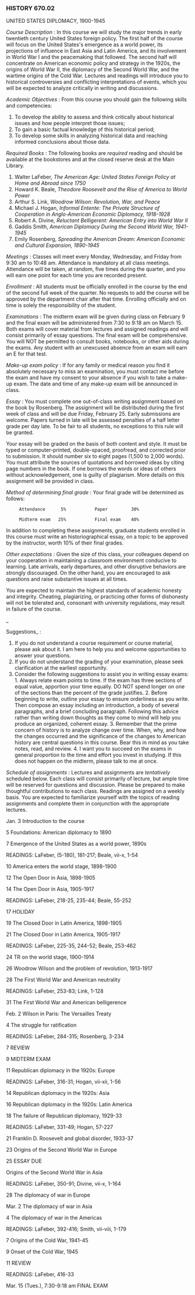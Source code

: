 ### HISTORY 670.02  
UNITED STATES DIPLOMACY, 1900-1945



_Course Description_ : In this course we will study the major trends in early
twentieth century United States foreign policy. The first half of the course
will focus on the United States's emergence as a world power, its projections
of influence in East Asia and Latin America, and its involvement in World War
I and the peacemaking that followed. The second half will concentrate on
American economic policy and strategy in the 1920s, the origins of World War
II, the diplomacy of the Second World War, and the wartime origins of the Cold
War. Lectures and readings will introduce you to historical controversies and
conflicting interpretations of events, which you will be expected to analyze
critically in writing and discussions.



_Academic Objectives_ : From this course you should gain the following skills
and competencies:

  1. To develop the ability to assess and think critically about historical issues and how people interpret those issues; 
  2. To gain a basic factual knowledge of this historical period; 
  3. To develop some skills in analyzing historical data and reaching informed conclusions about those data. 



_Required Books_ : The following books are _required_ reading and should be
available at the bookstores and at the closed reserve desk at the Main
Library.

  1. Walter LaFeber, _The American Age: United States Foreign Policy at Home and Abroad since 1750_
  2. Howard K. Beale, _Theodore Roosevelt and the Rise of America to World Power_
  3. Arthur S. Link, _Woodrow Wilson: Revolution, War, and Peace_
  4. Michael J. Hogan, _Informal Entente: The Private Structure of Cooperation in Anglo-American Economic Diplomacy, 1918-1928_
  5. Robert A. Divine, _Reluctant Belligerent: American Entry into World War II_
  6. Gaddis Smith, _American Diplomacy During the Second World War, 1941-1945_
  7. Emily Rosenberg, _Spreading the American Dream: American Economic and Cultural Expansion, 1890-1945_ 



_Meetings_ : Classes will meet every Monday, Wednesday, and Friday from 9:30
am to 10:48 am. Attendance is mandatory at all class meetings. Attendance will
be taken, at random, five times during the quarter, and you will earn one
point for each time you are recorded present.

_Enrollment_ : All students must be officially enrolled in the course by the
end of the second full week of the quarter. No requests to add the course will
be approved by the department chair after that time. Enrolling officially and
on time is solely the responsibility of the student.

_Examinations_ : The midterm exam will be given during class on February 9 and
the final exam will be administered from 7:30 to 9:18 am on March 15. Both
exams will cover material from lectures and assigned readings and will consist
primarily of essay questions. The final exam will be comprehensive. You will
NOT be permitted to consult books, notebooks, or other aids during the exams.
Any student with an unexcused absence from an exam will earn an E for that
test.

_Make-up exam policy_ : If for any family or medical reason you find it
absolutely necessary to miss an examination, you must contact me before the
exam and have my consent to your absence if you wish to take a make-up exam.
The date and time of any make-up exam will be announced in class.



_Essay_ : You must complete one out-of-class writing assignment based on the
book by Rosenberg. The assignment will be distributed during the first week of
class and will be due Friday, February 25. Early submissions are welcome.
Papers turned in late will be assessed penalties of a half letter grade per
day late. To be fair to all students, no exceptions to this rule will be
granted.

Your essay will be graded on the basis of both content and style. It must be
typed or computer-printed, double-spaced, proofread, and corrected prior to
submission. It should number six to eight pages (1,500 to 2,000 words). You
must attribute the sources of quotations and borrowed ideas by citing page
numbers in the book. If one borrows the words or ideas of others without
acknowledgement, one is guilty of plagiarism. More details on this assignment
will be provided in class.



_Method of determining final grade_ : Your final grade will be determined as
follows:

    
    
         Attendance      5%           Paper         30%
         Midterm exam   25%           Final exam    40%
    
    

In addition to completing these assignments, graduate students enrolled in
this course must write an historiographical essay, on a topic to be approved
by the instructor, worth 10% of their final grades.



_Other expectations_ : Given the size of this class, your colleagues depend on
your cooperation in maintaining a classroom environment conducive to learning.
Late arrivals, early departures, and other disruptive behaviors are strongly
discouraged. On the other hand, you are encouraged to ask questions and raise
substantive issues at all times.

You are expected to maintain the highest standards of academic honesty and
integrity. Cheating, plagiarizing, or practicing other forms of dishonesty
will not be tolerated and, consonant with university regulations, may result
in failure of the course.



_

Suggestions_ :

  1. If you do not understand a course requirement or course material, please ask about it. I am here to help you and welcome opportunities to answer your questions. 
  2. If you do not understand the grading of your examination, please seek clarification at the earliest opportunity. 
  3. Consider the following suggestions to assist you in writing essay exams: 
    1. Always relate exam points to time. If the exam has three sections of equal value, apportion your time equally. DO NOT spend longer on one of the sections than the percent of the grade justifies. 
    2. Before beginning to write, outline your essay to ensure orderliness as you write. Then compose an essay including an introduction, a body of several paragraphs, and a brief concluding paragraph. Following this advice rather than writing down thoughts as they come to mind will help you produce an organized, coherent essay. 
    3. Remember that the prime concern of history is to analyze change over time. When, why, and how the changes occurred and the significance of the changes to American history are central questions in this course. Bear this in mind as you take notes, read, and review. 
    4. I want you to succeed on the exams in general proportion to the time and effort you invest in studying. If this does not happen on the midterm, please talk to me at once.  



_Schedule of assignments_ : Lectures and assignments are _tentatively_
scheduled below. Each class will consist primarily of lecture, but ample time
will be reserved for questions and discussion. Please be prepared to make
thoughtful contributions to each class. Readings are assigned on a weekly
basis. You are expected to familiarize yourself with the topics of reading
assignments and complete them in conjunction with the appropriate lectures.

Jan. 3 Introduction to the course

5 Foundations: American diplomacy to 1890

7 Emergence of the United States as a world power, 1890s

READINGS: LaFeber, (5-180), 181-217; Beale, vii-x, 1-54

10  America enters the world stage, 1898-1900

12 The Open Door in Asia, 1898-1905

14 The Open Door in Asia, 1905-1917

READINGS: LaFeber, 218-25, 235-44; Beale, 55-252

17 HOLIDAY

19 The Closed Door in Latin America, 1898-1905

21 The Closed Door in Latin America, 1905-1917

READINGS: LaFeber, 225-35, 244-52; Beale, 253-462

24 TR on the world stage, 1900-1914

26 Woodrow Wilson and the problem of revolution, 1913-1917

28 The First World War and American neutrality

READINGS: LaFeber, 253-83; Link, 1-128

31 The First World War and American belligerence

Feb. 2 Wilson in Paris: The Versailles Treaty

4 The struggle for ratification

READINGS: LaFeber, 284-315; Rosenberg, 3-234

7 REVIEW

9 MIDTERM EXAM

11 Republican diplomacy in the 1920s: Europe

READINGS: LaFeber, 316-31; Hogan, vii-xii, 1-56

14 Republican diplomacy in the 1920s: Asia

16 Republican diplomacy in the 1920s: Latin America

18 The failure of Republican diplomacy, 1929-33

READINGS: LaFeber, 331-49; Hogan, 57-227

21 Franklin D. Roosevelt and global disorder, 1933-37

23 Origins of the Second World War in Europe

25 ESSAY DUE

Origins of the Second World War in Asia

READINGS: LaFeber, 350-91; Divine, vii-x, 1-164

28 The diplomacy of war in Europe

Mar. 2 The diplomacy of war in Asia

4 The diplomacy of war in the Americas

READINGS: LaFeber, 392-416; Smith, vii-viii, 1-179

7 Origins of the Cold War, 1941-45

9 Onset of the Cold War, 1945

11 REVIEW

READINGS: LaFeber, 416-33



Mar. 15 (Tues.), 7:30-9:18 am FINAL EXAM

